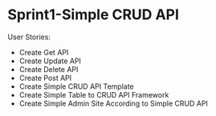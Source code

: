# Sprint1-Simple CRUD API

User Stories:
- Create Get API
- Create Update API
- Create Delete API
- Create Post API
- Create Simple CRUD API Template
- Create Simple Table to CRUD API Framework
- Create Simple Admin Site According to Simple CRUD API

